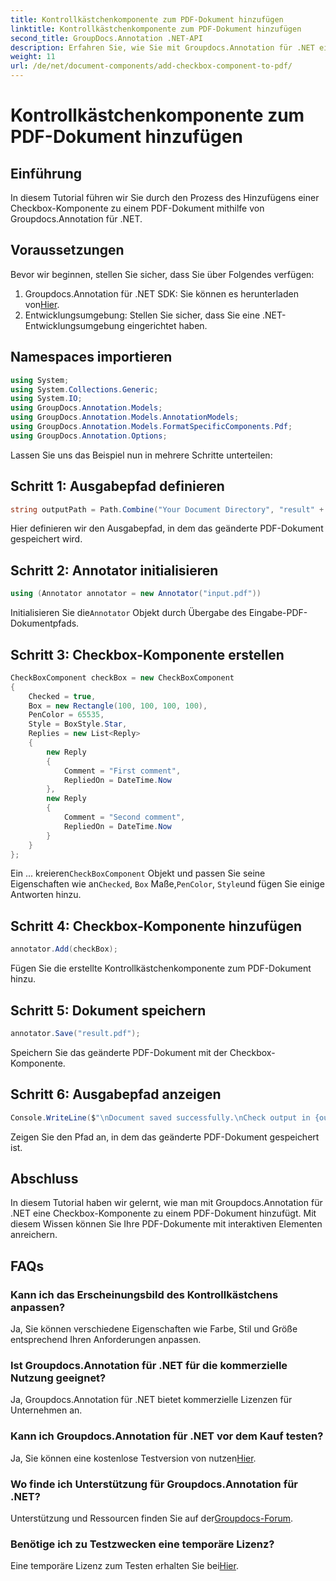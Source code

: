 ```yaml
---
title: Kontrollkästchenkomponente zum PDF-Dokument hinzufügen
linktitle: Kontrollkästchenkomponente zum PDF-Dokument hinzufügen
second_title: GroupDocs.Annotation .NET-API
description: Erfahren Sie, wie Sie mit Groupdocs.Annotation für .NET eine Checkbox-Komponente zu PDF-Dokumenten hinzufügen. Werten Sie Ihre PDFs mit interaktiven Elementen auf.
weight: 11
url: /de/net/document-components/add-checkbox-component-to-pdf/
---
```


# Kontrollkästchenkomponente zum PDF-Dokument hinzufügen

## Einführung
In diesem Tutorial führen wir Sie durch den Prozess des Hinzufügens einer Checkbox-Komponente zu einem PDF-Dokument mithilfe von Groupdocs.Annotation für .NET.
## Voraussetzungen
Bevor wir beginnen, stellen Sie sicher, dass Sie über Folgendes verfügen:
1.  Groupdocs.Annotation für .NET SDK: Sie können es herunterladen von[Hier](https://releases.groupdocs.com/annotation/net/).
2. Entwicklungsumgebung: Stellen Sie sicher, dass Sie eine .NET-Entwicklungsumgebung eingerichtet haben.

## Namespaces importieren
```csharp
using System;
using System.Collections.Generic;
using System.IO;
using GroupDocs.Annotation.Models;
using GroupDocs.Annotation.Models.AnnotationModels;
using GroupDocs.Annotation.Models.FormatSpecificComponents.Pdf;
using GroupDocs.Annotation.Options;
```
Lassen Sie uns das Beispiel nun in mehrere Schritte unterteilen:
## Schritt 1: Ausgabepfad definieren
```csharp
string outputPath = Path.Combine("Your Document Directory", "result" + Path.GetExtension("input.pdf"));
```
Hier definieren wir den Ausgabepfad, in dem das geänderte PDF-Dokument gespeichert wird.
## Schritt 2: Annotator initialisieren
```csharp
using (Annotator annotator = new Annotator("input.pdf"))
```
 Initialisieren Sie die`Annotator` Objekt durch Übergabe des Eingabe-PDF-Dokumentpfads.
## Schritt 3: Checkbox-Komponente erstellen
```csharp
CheckBoxComponent checkBox = new CheckBoxComponent
{
    Checked = true,
    Box = new Rectangle(100, 100, 100, 100),
    PenColor = 65535,
    Style = BoxStyle.Star,
    Replies = new List<Reply>
    {
        new Reply
        {
            Comment = "First comment",
            RepliedOn = DateTime.Now
        },
        new Reply
        {
            Comment = "Second comment",
            RepliedOn = DateTime.Now
        }
    }
};
```
 Ein ... kreieren`CheckBoxComponent` Objekt und passen Sie seine Eigenschaften wie an`Checked`, `Box` Maße,`PenColor`, `Style`und fügen Sie einige Antworten hinzu.
## Schritt 4: Checkbox-Komponente hinzufügen
```csharp
annotator.Add(checkBox);
```
Fügen Sie die erstellte Kontrollkästchenkomponente zum PDF-Dokument hinzu.
## Schritt 5: Dokument speichern
```csharp
annotator.Save("result.pdf");
```
Speichern Sie das geänderte PDF-Dokument mit der Checkbox-Komponente.
## Schritt 6: Ausgabepfad anzeigen
```csharp
Console.WriteLine($"\nDocument saved successfully.\nCheck output in {outputPath}.");
```
Zeigen Sie den Pfad an, in dem das geänderte PDF-Dokument gespeichert ist.

## Abschluss
In diesem Tutorial haben wir gelernt, wie man mit Groupdocs.Annotation für .NET eine Checkbox-Komponente zu einem PDF-Dokument hinzufügt. Mit diesem Wissen können Sie Ihre PDF-Dokumente mit interaktiven Elementen anreichern.
## FAQs
### Kann ich das Erscheinungsbild des Kontrollkästchens anpassen?
Ja, Sie können verschiedene Eigenschaften wie Farbe, Stil und Größe entsprechend Ihren Anforderungen anpassen.
### Ist Groupdocs.Annotation für .NET für die kommerzielle Nutzung geeignet?
Ja, Groupdocs.Annotation für .NET bietet kommerzielle Lizenzen für Unternehmen an.
### Kann ich Groupdocs.Annotation für .NET vor dem Kauf testen?
 Ja, Sie können eine kostenlose Testversion von nutzen[Hier](https://releases.groupdocs.com/).
### Wo finde ich Unterstützung für Groupdocs.Annotation für .NET?
 Unterstützung und Ressourcen finden Sie auf der[Groupdocs-Forum](https://forum.groupdocs.com/c/annotation/10).
### Benötige ich zu Testzwecken eine temporäre Lizenz?
 Eine temporäre Lizenz zum Testen erhalten Sie bei[Hier](https://purchase.groupdocs.com/temporary-license/).